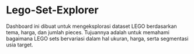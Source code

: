 # Lego-Set-Explorer
Dashboard ini dibuat untuk mengeksplorasi dataset LEGO berdasarkan tema, harga, dan jumlah pieces. Tujuannya adalah untuk memahami bagaimana LEGO sets bervariasi dalam hal ukuran, harga, serta segmentasi usia target.
